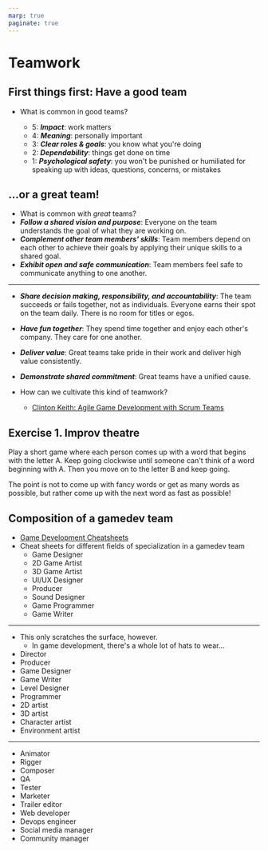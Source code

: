```yaml
---
marp: true
paginate: true
---
```

<!-- headingDivider: 3 -->
<!-- class: invert -->

# Teamwork

## First things first: Have a good team

* What is common in good teams?

  * 5: ***Impact***: work matters
  * 4: ***Meaning***: personally important
  * 3: ***Clear roles & goals***: you know what you're doing
  * 2: ***Dependability***: things get done on time
  * 1: ***Psychological safety***: you won't be punished or humiliated for speaking up with ideas, questions, concerns, or mistakes

## ...or a great team!

* What is common with *great* teams?
* ***Follow a shared vision and purpose***: Everyone on the team understands the goal of what they are working on.
* ***Complement other team members' skills***: Team members depend on each other to achieve their goals by applying their unique skills to a shared goal.
* ***Exhibit open and safe communication***: Team members feel safe to communicate anything to one another.
---
* ***Share decision making, responsibility, and accountability***: The team succeeds or fails together, not as individuals. Everyone earns their spot on the team daily. There is no room for titles or egos.
* ***Have fun together***: They spend time together and enjoy each other's company. They care for one another.
* ***Deliver value***: Great teams take pride in their work and deliver high value consistently.
* ***Demonstrate shared commitment***: Great teams have a unified cause. 

* How can we cultivate this kind of teamwork?
  * [Clinton Keith: Agile Game Development with Scrum Teams](https://www.gamedeveloper.com/production/agile-game-development-with-scrum-teams)

## Exercise 1. Improv theatre
<!-- _backgroundColor: #257179 -->

Play a short game where each person comes up with a word that begins with the letter A. Keep going clockwise until someone can't think of a word beginning with A. Then you move on to the letter B and keep going.

The point is not to come up with fancy words or get as many words as possible, but rather come up with the next word as fast as possible!

<!-- _footer: "This will feel awkward at first, because it takes time for the brain to warm up, but over a few minutes, it will sink in that nobody's going to criticize you for offering a silly word, and nobody's going to criticize you for not coming up with a word (because the rules say that you just move on). Then your brain is better prepped for offering ideas and listening to others' ideas. -Aki KAnerva" -->

## Composition of a gamedev team

* [Game Development Cheatsheets](https://allurious.itch.io/cheatsheets2018)
* Cheat sheets for different fields of specialization in a gamedev team
  * Game Designer
  * 2D Game Artist
  * 3D Game Artist
  * UI/UX Designer
  * Producer
  * Sound Designer
  * Game Programmer
  * Game Writer
---

* This only scratches the surface, however. 
  * In game development, there's a whole lot of hats to wear...
* Director
* Producer
* Game Designer
* Game Writer
* Level Designer
* Programmer
* 2D artist
* 3D artist
* Character artist
* Environment artist
---
* Animator
* Rigger
* Composer
* QA
* Tester
* Marketer
* Trailer editor
* Web developer
* Devops engineer
* Social media manager
* Community manager